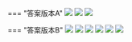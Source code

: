 === "答案版本A"
    ![](13A1.jpg)
    ![](13A2.jpg)
    ![](13A3.jpg)

=== "答案版本B"
    ![](13B1.png)
    ![](13B1.png)
    ![](13B1.png)
    ![](13B1.png)
    ![](13B1.png)
    ![](13B1.png)